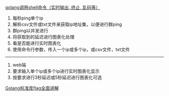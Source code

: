 [golang调用shell命令（实时输出, 终止, 乱码等）](https://www.jianshu.com/p/03bfbcd10283)

1. 每秒ping单个ip
2. 解析csv文件或txt文件来获取ip地址集，以便进行群ping
3. 群ping以并发进行
4. 将获取到的延迟进行图表化处理
5. 看是否能进行实时图表化
6. 使用命令行参数，传入一个ip或多个ip，或csv文件，txt文件

---

1. web端
2. 要求输入单个ip或多个ip进行实时图表化显示
3. 按要求进行3秒延迟或5秒延迟进行图表化可选

[Golang标准库flag全面讲解](https://juejin.cn/post/7098245145744965663)
